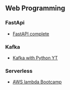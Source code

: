 ## Web Programming

### FastApi
* [FastAPI complete](https://www.udemy.com/course/fastapi-the-complete-course)

### Kafka
* [Kafka with Python YT](https://www.youtube.com/watch?v=c6GW9KalwvA&list=PLaNsxqNgctlO5wIfkJhnrXbdUlqxTNoZ5)

### Serverless
* [AWS lambda Bootcamp](https://www.udemy.com/course/aws-lambda-serverless-architecture/)
